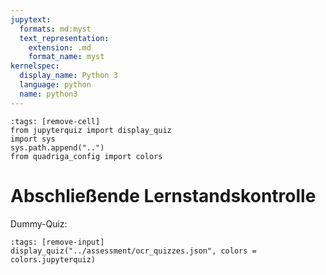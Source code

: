 ```yaml
---
jupytext:
  formats: md:myst
  text_representation:
    extension: .md
    format_name: myst
kernelspec:
  display_name: Python 3
  language: python
  name: python3
---
```

```{code-cell} ipython3
:tags: [remove-cell]
from jupyterquiz import display_quiz
import sys
sys.path.append("..")
from quadriga_config import colors
```
# Abschließende Lernstandskontrolle

Dummy-Quiz:
```{code-cell} ipython3
:tags: [remove-input]
display_quiz("../assessment/ocr_quizzes.json", colors = colors.jupyterquiz)
```
